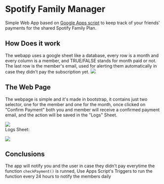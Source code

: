 # Spotify Family Manager
Simple Web App based on [Google Apps script](https://script.google.com/) to keep track of your friends' payments for the shared Spotify Family Plan.

## How Does it work
The webapp uses a google sheet like a database, every row is a month and every column is a member, and TRUE/FALSE stands for month paid or not.
The last row is the member's email, used for alerting them automatically in case they didn't pay the subscription yet.
<img src="https://i.imgur.com/ixQai7G.png"> </img>  

## The Web Page
The webpage is simple and it's made in bootstrap, it contains just two selector, one for the member and one for the month, once clicked on "Confirm Payment" both you and member will receive a confirmed payment email, and the action will be saved in the "Logs" Sheet. 

<img src="https://i.imgur.com/kFlqvmB.png"></img>
<br>
Logs Sheet:  

<img src="https://i.imgur.com/jF8NlTV.png"></img>

## Conclusions
The app will notify you and the user in case they didn't pay everytime the function `checkPayment()` is runned, Use Apps Script's Triggers to run the function every 24 hours to notify the members daily



